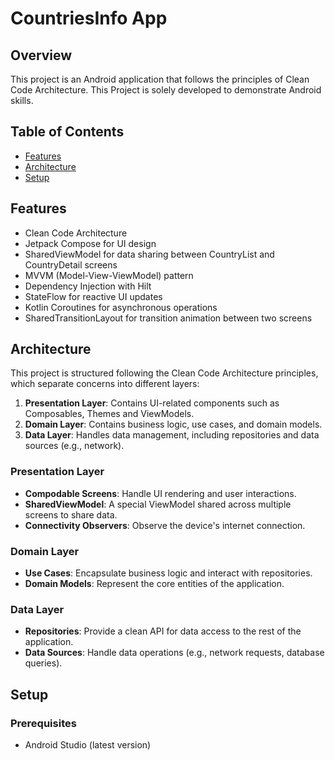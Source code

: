 # CountriesInfo App

## Overview

This project is an Android application that follows the principles of Clean Code Architecture. This Project is solely developed to demonstrate Android skills.

## Table of Contents

- [Features](#features)
- [Architecture](#architecture)
- [Setup](#setup)

## Features

- Clean Code Architecture
- Jetpack Compose for UI design
- SharedViewModel for data sharing between CountryList and CountryDetail screens
- MVVM (Model-View-ViewModel) pattern
- Dependency Injection with Hilt
- StateFlow for reactive UI updates
- Kotlin Coroutines for asynchronous operations
- SharedTransitionLayout for transition animation between two screens

## Architecture

This project is structured following the Clean Code Architecture principles, which separate concerns into different layers:

1. **Presentation Layer**: Contains UI-related components such as Composables, Themes and ViewModels.
2. **Domain Layer**: Contains business logic, use cases, and domain models.
3. **Data Layer**: Handles data management, including repositories and data sources (e.g., network).

### Presentation Layer

- **Compodable Screens**: Handle UI rendering and user interactions.
- **SharedViewModel**: A special ViewModel shared across multiple screens to share data.
- **Connectivity Observers**: Observe the device's internet connection.

### Domain Layer

- **Use Cases**: Encapsulate business logic and interact with repositories.
- **Domain Models**: Represent the core entities of the application.

### Data Layer

- **Repositories**: Provide a clean API for data access to the rest of the application.
- **Data Sources**: Handle data operations (e.g., network requests, database queries).

## Setup

### Prerequisites

- Android Studio (latest version)



